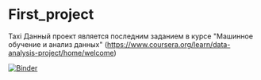 # First_project
Taxi
Данный проект является последним заданием в курсе "Машинное обучение и анализ данных" (https://www.coursera.org/learn/data-analysis-project/home/welcome)

[![Binder](https://mybinder.org/badge_logo.svg)](https://mybinder.org/v2/gh/SKorzeneva/First_project/master?filepath=Taxi.ipynb)
